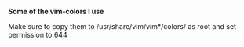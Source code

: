 **Some of the vim-colors I use**

Make sure to copy them to /usr/share/vim/vim\*/colors/ as root and set permission to 644
